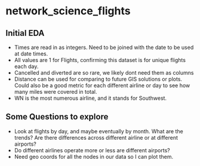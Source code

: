# network_science_flights

## Initial EDA
- Times are read in as integers.  Need to be joined with the date to be used at date times.
- All values are 1 for Flights, confirming this dataset is for unique flights each day.
- Cancelled and diverted are so rare, we likely dont need them as columns
- Distance can be used for comparing to future GIS solutions or plots.  Could also be a good metric for each different airline or day to see how many miles were covered in total.
- WN is the most numerous airline, and it stands for Southwest.

## Some Questions to explore
- Look at flights by day, and maybe eventually by month.  What are the trends?  Are there differences across different airline or at different airports?
- Do different airlines operate more or less are different airports?
- Need geo coords for all the nodes in our data so I can plot them.
